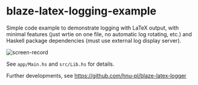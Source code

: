 # blaze-latex-logging-example
Simple code example to demonstrate logging with LaTeX output,
with minimal features (just wrtie on one file, no automatic log rotating, etc.)
and Haskell package dependencies (must use external log display server).

![screen-record](https://github.com/kyagrd/blaze-latex-logging-example/blob/main/screen-record.gif?raw=true)

See `app/Main.hs` and `src/Lib.hs` for details.

Further developments, see https://github.com/hnu-pl/blaze-latex-logger
